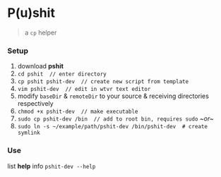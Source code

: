 # P(u)shit

> a `cp` helper   

### Setup   

1. download **pshit**
2. `cd pshit  // enter directory`
3. `cp pshit pshit-dev  // create new script from template`
4. `vim pshit-dev  // edit in wtvr text editor`
5. modify `baseDir` & `remoteDir` to your source & receiving directories respectively
6. `chmod +x pshit-dev  // make executable`
7. `sudo cp pshit-dev /bin  // add to root bin, requires sudo`
*~or~*
7. `sudo ln -s ~/example/path/pshit-dev /bin/pshit-dev  # create symlink`

### Use   

list **help** info
`pshit-dev --help`   


